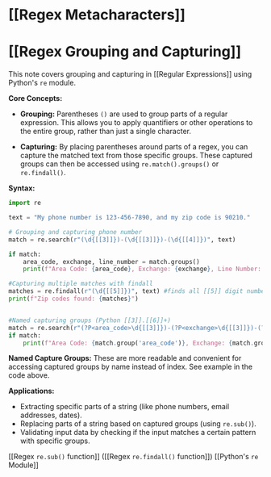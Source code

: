 # [[Regex Metacharacters]]
# [[Regex Grouping and Capturing]] 
This note covers grouping and capturing in [[Regular Expressions]] using Python's `re` module.

**Core Concepts:**

* **Grouping:**  Parentheses `()` are used to group parts of a regular expression. This allows you to apply quantifiers or other operations to the entire group, rather than just a single character.

* **Capturing:**  By placing parentheses around parts of a regex, you can capture the matched text from those specific groups.  These captured groups can then be accessed using `re.match().groups()` or `re.findall()`.


**Syntax:**

```python
import re

text = "My phone number is 123-456-7890, and my zip code is 90210."

# Grouping and capturing phone number
match = re.search(r"(\d{[[3]]})-(\d{[[3]]})-(\d{[[4]]})", text) 

if match:
    area_code, exchange, line_number = match.groups()
    print(f"Area Code: {area_code}, Exchange: {exchange}, Line Number: {line_number}")

#Capturing multiple matches with findall
matches = re.findall(r"(\d{[[5]]})", text) #finds all [[5]] digit numbers
print(f"Zip codes found: {matches}")


#Named capturing groups (Python [[3]].[[6]]+)
match = re.search(r"(?P<area_code>\d{[[3]]})-(?P<exchange>\d{[[3]]})-(?P<line_number>\d{[[4]]})", text)
if match:
    print(f"Area Code: {match.group('area_code')}, Exchange: {match.group('exchange')}, Line Number: {match.group('line_number')}")

```

**Named Capture Groups:**  These are more readable and convenient for accessing captured groups by name instead of index.  See example in the code above.


**Applications:**

* Extracting specific parts of a string (like phone numbers, email addresses, dates).
* Replacing parts of a string based on captured groups (using `re.sub()`).
* Validating input data by checking if the input matches a certain pattern with specific groups.



[[Regex `re.sub()` function]]  ([[Regex `re.findall()` function]]) [[Python's `re` Module]]

